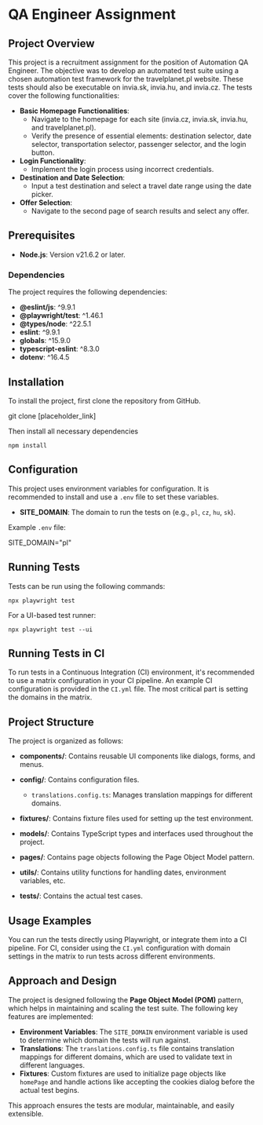 # QA Engineer Assignment

## Project Overview

This project is a recruitment assignment for the position of Automation QA Engineer. The objective was to develop an automated test suite using a chosen automation test framework for the travelplanet.pl website. These tests should also be executable on invia.sk, invia.hu, and invia.cz. The tests cover the following functionalities:

- **Basic Homepage Functionalities**:
  - Navigate to the homepage for each site (invia.cz, invia.sk, invia.hu, and travelplanet.pl).
  - Verify the presence of essential elements: destination selector, date selector, transportation selector, passenger selector, and the login button.
- **Login Functionality**:
  - Implement the login process using incorrect credentials.
- **Destination and Date Selection**:
  - Input a test destination and select a travel date range using the date picker.
- **Offer Selection**:
  - Navigate to the second page of search results and select any offer.

## Prerequisites

- **Node.js**: Version v21.6.2 or later.

### Dependencies

The project requires the following dependencies:

- **@eslint/js**: ^9.9.1
- **@playwright/test**: ^1.46.1
- **@types/node**: ^22.5.1
- **eslint**: ^9.9.1
- **globals**: ^15.9.0
- **typescript-eslint**: ^8.3.0
- **dotenv**: ^16.4.5

## Installation

To install the project, first clone the repository from GitHub.

git clone [placeholder_link]

Then install all necessary dependencies

`npm install`

## Configuration

This project uses environment variables for configuration. It is recommended to install and use a `.env` file to set these variables.

- **SITE_DOMAIN**: The domain to run the tests on (e.g., `pl`, `cz`, `hu`, `sk`).

Example `.env` file:

SITE_DOMAIN="pl"

## Running Tests

Tests can be run using the following commands:

`npx playwright test`

For a UI-based test runner:

`npx playwright test --ui`

## Running Tests in CI

To run tests in a Continuous Integration (CI) environment, it's recommended to use a matrix configuration in your CI pipeline. An example CI configuration is provided in the `CI.yml` file. The most critical part is setting the domains in the matrix.

## Project Structure

The project is organized as follows:

- **components/**: Contains reusable UI components like dialogs, forms, and menus.

- **config/**: Contains configuration files.

  - `translations.config.ts`: Manages translation mappings for different domains.

- **fixtures/**: Contains fixture files used for setting up the test environment.

- **models/**: Contains TypeScript types and interfaces used throughout the project.

- **pages/**: Contains page objects following the Page Object Model pattern.

- **utils/**: Contains utility functions for handling dates, environment variables, etc.

- **tests/**: Contains the actual test cases.

## Usage Examples

You can run the tests directly using Playwright, or integrate them into a CI pipeline. For CI, consider using the `CI.yml` configuration with domain settings in the matrix to run tests across different environments.

## Approach and Design

The project is designed following the **Page Object Model (POM)** pattern, which helps in maintaining and scaling the test suite. The following key features are implemented:

- **Environment Variables**: The `SITE_DOMAIN` environment variable is used to determine which domain the tests will run against.
- **Translations**: The `translations.config.ts` file contains translation mappings for different domains, which are used to validate text in different languages.
- **Fixtures**: Custom fixtures are used to initialize page objects like `homePage` and handle actions like accepting the cookies dialog before the actual test begins.

This approach ensures the tests are modular, maintainable, and easily extensible.
